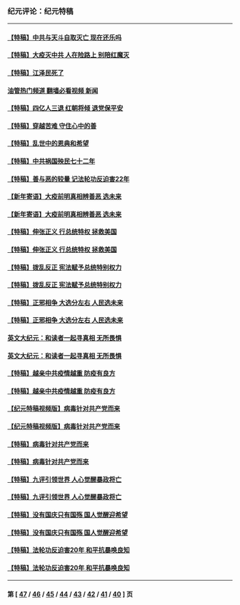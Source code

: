 ### 纪元评论：纪元特稿
---
#### [【特稿】中共与天斗自取灭亡 现在还乐吗](../../pages/nsc424/n13897482.md?01180330) 
#### [【特稿】大疫灭中共 人在险路上 别陪红魔灭](../../pages/nsc424/n13890697.md?01180330) 
#### [【特稿】江泽民死了](../../pages/nsc424/n13876300.md?01180330) 
#### [油管热门频道 翻墙必看视频 新闻](ok?01180330)
#### [【特稿】四亿人三退 红朝将倾 退党保平安](../../pages/nsc424/n13794378.md?01180330) 
#### [【特稿】穿越苦难 守住心中的善](../../pages/nsc424/n13784979.md?01180330) 
#### [【特稿】乱世中的恩典和希望](../../pages/nsc424/n13734687.md?01180330) 
#### [【特稿】中共祸国殃民七十二年](../../pages/nsc424/n13272607.md?01180330) 
#### [【特稿】善与恶的较量 记法轮功反迫害22年](../../pages/nsc424/n13086597.md?01180330) 
#### [【新年寄语】大疫前明真相辨善恶 选未来](../../pages/nsc424/n12660855.md?01180330) 
#### [【新年寄语】大疫前明真相辨善恶 选未来](../../pages/nsc424/n12660855.md?01180330) 
#### [【特稿】伸张正义 行总统特权 拯救美国](../../pages/nsc424/n12616806.md?01180330) 
#### [【特稿】伸张正义 行总统特权 拯救美国](../../pages/nsc424/n12616806.md?01180330) 
#### [【特稿】拨乱反正 宪法赋予总统特别权力](../../pages/nsc424/n12598306.md?01180330) 
#### [【特稿】拨乱反正 宪法赋予总统特别权力](../../pages/nsc424/n12598306.md?01180330) 
#### [【特稿】正邪相争 大选分左右 人民选未来](../../pages/nsc424/n12545208.md?01180330) 
#### [【特稿】正邪相争 大选分左右 人民选未来](../../pages/nsc424/n12545208.md?01180330) 
#### [英文大纪元：和读者一起寻真相 无所畏惧](../../pages/nsc424/n12542027.md?01180330) 
#### [英文大纪元：和读者一起寻真相 无所畏惧](../../pages/nsc424/n12542027.md?01180330) 
#### [【特稿】越亲中共疫情越重 防疫有良方](../../pages/nsc424/n12042989.md?01180330) 
#### [【特稿】越亲中共疫情越重 防疫有良方](../../pages/nsc424/n12042989.md?01180330) 
#### [【纪元特稿视频版】病毒针对共产党而来](../../pages/nsc424/n11977328.md?01180330) 
#### [【纪元特稿视频版】病毒针对共产党而来](../../pages/nsc424/n11977328.md?01180330) 
#### [【特稿】病毒针对共产党而来](../../pages/nsc424/n11928818.md?01180330) 
#### [【特稿】病毒针对共产党而来](../../pages/nsc424/n11928818.md?01180330) 
#### [【特稿】九评引领世界 人心觉醒暴政将亡](../../pages/nsc424/n11660496.md?01180330) 
#### [【特稿】九评引领世界 人心觉醒暴政将亡](../../pages/nsc424/n11660496.md?01180330) 
#### [【特稿】没有国庆只有国殇 国人觉醒迎希望](../../pages/nsc424/n11549354.md?01180330) 
#### [【特稿】没有国庆只有国殇 国人觉醒迎希望](../../pages/nsc424/n11549354.md?01180330) 
#### [【特稿】法轮功反迫害20年 和平抗暴唤良知](../../pages/nsc424/n11389135.md?01180330) 
#### [【特稿】法轮功反迫害20年 和平抗暴唤良知](../../pages/nsc424/n11389135.md?01180330) 

---
#### 第 [ [47](./47.md?01180330) / [46](./46.md?01180330) / [45](./45.md?01180330) / [44](./44.md?01180330) / [43](./43.md?01180330) / [42](./42.md?01180330) / [41](./41.md?01180330) / [40](./40.md?01180330) ] 页
